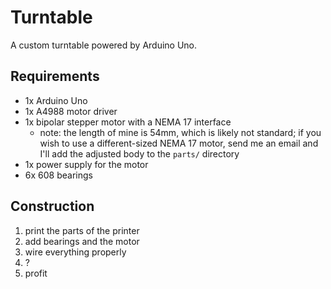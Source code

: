 # Turntable
A custom turntable powered by Arduino Uno.

## Requirements
- 1x Arduino Uno
- 1x A4988 motor driver
- 1x bipolar stepper motor with a NEMA 17 interface
	- note: the length of mine is 54mm, which is likely not standard; if you wish to use a different-sized NEMA 17 motor, send me an email and I'll add the adjusted body to the `parts/` directory
- 1x power supply for the motor
- 6x 608 bearings

## Construction
1. print the parts of the printer
2. add bearings and the motor
3. wire everything properly
4. ?
5. profit
